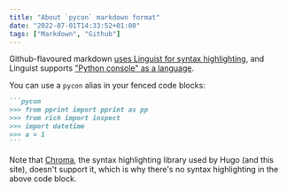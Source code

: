 ```yaml
---
title: "About `pycon` markdown format"
date: "2022-07-01T14:33:52+01:00"
tags: ["Markdown", "Github"]
---
```


Github-flavoured markdown [uses Linguist for syntax
highlighting][gh_syntax_highlighting], and Linguist supports ["Python console"
as a language][linguist_languages].

You can use a `pycon` alias in your fenced code blocks:

[gh_syntax_highlighting]:
  https://docs.github.com/en/get-started/writing-on-github/working-with-advanced-formatting/creating-and-highlighting-code-blocks#syntax-highlighting
[linguist_languages]:
  https://github.com/github/linguist/blob/master/lib/linguist/languages.yml#L5121-L5129

````markdown
```pycon
>>> from pprint import pprint as pp
>>> from rich import inspect
>>> import datetime
>>> a = 1
```
````

Note that [Chroma][chroma], the syntax highlighting library used by Hugo (and
this site), doesn't support it, which is why there's no syntax highlighting in
the above code block.

[chroma]: https://github.com/alecthomas/chroma
